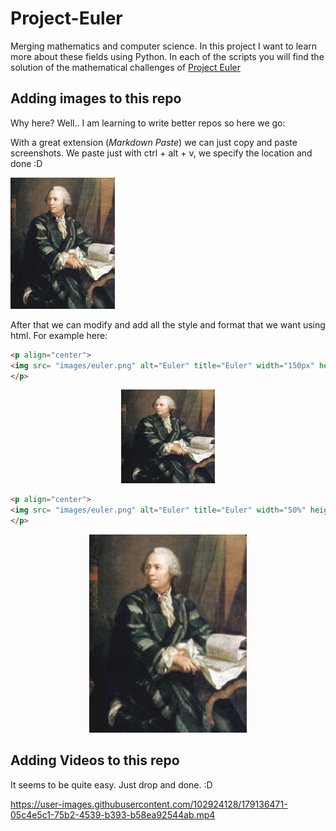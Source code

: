 # Project-Euler

Merging mathematics and computer science. In this project I want to learn more about these fields using Python. In each of the scripts you will find the solution of the mathematical challenges of [Project Euler](https://projecteuler.net/)



## Adding images to this repo

Why here? Well.. I am learning to write better repos so here we go:


With a great extension (_Markdown Paste_) we can just copy and paste screenshots. We paste just with ctrl + alt + v, we specify the location and done :D

![](images/euler.png)  


After that we can modify and add all the style and format that we want using html. For example here:

```html
<p align="center">
<img src= "images/euler.png" alt="Euler" title="Euler" width="150px" height="150px">
</p>
```
<p align="center">
<img src= "images/euler.png" alt="Euler" title="Euler" width="150px" height="150px">
</p>

```html
<p align="center">
<img src= "images/euler.png" alt="Euler" title="Euler" width="50%" height="50%">
</p>
```
<p align="center">
<img src= "images/euler.png" alt="Euler" title="Euler" width="50%" height="50%">
</p>

## Adding Videos to this repo

It seems to be quite easy. Just drop and done. :D

https://user-images.githubusercontent.com/102924128/179136471-05c4e5c1-75b2-4539-b393-b58ea92544ab.mp4



